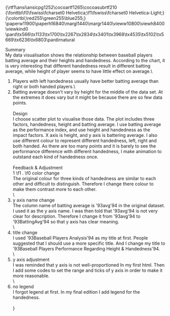 {\rtf1\ansi\ansicpg1252\cocoartf1265\cocoasubrtf210
{\fonttbl\f0\fswiss\fcharset0 Helvetica;\f1\fswiss\fcharset0 Helvetica-Light;}
{\colortbl;\red255\green255\blue255;}
\paperw11900\paperh16840\margl1440\margr1440\vieww10800\viewh8400\viewkind0
\pard\tx566\tx1133\tx1700\tx2267\tx2834\tx3401\tx3968\tx4535\tx5102\tx5669\tx6236\tx6803\pardirnatural

Summary\
My data visualisation shows the relationship between baseball players batting average and their heights and handedness. According to the chart, it is very interesting that different handedness result in different batting average, while height of player seems to have little effect on average.\
1. Players with left handedness usually have better batting average than right or both handed players.\
2. Batting average doesn't vary by height for the middle of the data set. At the extremes it does vary but it might be because there are so few data points.\
\
Design\
I choose scatter plot to visualise those data. The plot includes three factors, handedness, height and batting average. I use batting average as the performance index, and use height and handedness as the impact factors. X axis is height, and y axis is battering average. I also use different colour to represent different handedness, left, right and both handed. As there are too many points and it is barely to see the performance difference with different handedness, I make animation to outstand each kind of handedness once.\
\
Feedback & Adjustment\
1
\f1 . 
\f0 color change\
The original colour for three kinds of handedness are similar to each other and difficult to distinguish. Therefore I change there colour to make them contrast more to each other.\
\
2. y axis name change\
The column name of batting average is \'93avg\'94 in the original dataset. I used it as the y axis name. I was then told that \'93avg\'94 is not very clear for description. Therefore I change it from \'93avg\'94 to \'93BattingAvg\'94 so that y axis has clear meaning.\
\
3. title change\
I used \'93Baseball Players Analysis\'94 as my title at first. People suggested that I should use a more specific title. And I change my title to \'93Baseball Players Performance Regarding Height & Handedness\'94.\
\
4. y axis adjustment\
I was reminded that y axis is not well-proportioned In my first html. Then I add some codes to set the range and ticks of y axis in order to make it more reasonable.\
\
5. no legend\
I forgot legend at first. In my final edition I add legend for the handedness.\
\
}